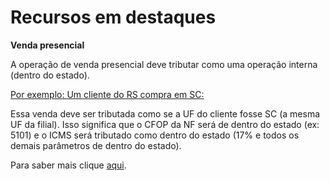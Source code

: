 # Recursos em destaques

**Venda presencial**  

A operação de venda presencial deve tributar como uma operação interna (dentro do estado). 

<u>Por exemplo: Um cliente do RS compra em SC:</u>

Essa venda deve ser tributada como se a UF do cliente fosse SC (a mesma UF da filial). Isso significa que o CFOP da NF será de dentro do estado (ex: 5101) e o ICMS será tributado como dentro do estado (17% e todos os demais parâmetros de dentro do estado).


Para saber mais clique [aqui](~/2.0/versao_2.5/2.5.1-303.md).

